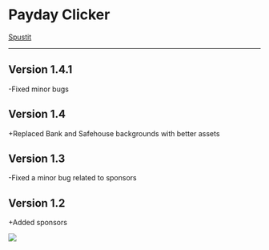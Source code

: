 # Payday Clicker
[Spustit](https://mcbeefyvevo.github.io/Payday-Clicker/)

------------------------------------------------------

<h2>Version 1.4.1</h2>
<p>-Fixed minor bugs</p>

<h2>Version 1.4</h2>
<p>+Replaced Bank and Safehouse backgrounds with better assets</p>

<h2>Version 1.3</h2>
<p>-Fixed a minor bug related to sponsors</p>

<h2>Version 1.2</h2>
<p>+Added sponsors</p>


![](https://media.tenor.com/4Lz2QTfgjzgAAAAd/among-us-payday.gif)
